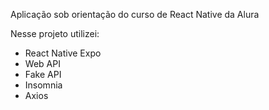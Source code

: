 Aplicação sob orientação do curso de React Native da Alura

Nesse projeto utilizei:

* React Native Expo
* Web API
* Fake API
* Insomnia
* Axios
